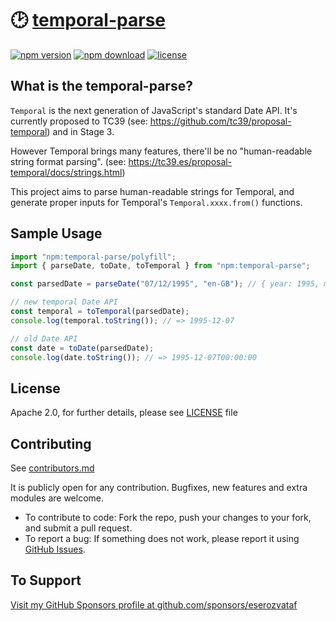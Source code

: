 # 🕑 [temporal-parse](https://github.com/eserozvataf/temporal-parse)

[![npm version][npm-image]][npm-url]
[![npm download][npm-download-image]][npm-url]
[![license][license-image]][license-url]


## What is the temporal-parse?

`Temporal` is the next generation of JavaScript's standard Date API. It's currently proposed to TC39 (see: https://github.com/tc39/proposal-temporal) and in Stage 3.

However Temporal brings many features, there'll be no "human-readable string format parsing". (see: https://tc39.es/proposal-temporal/docs/strings.html)

This project aims to parse human-readable strings for Temporal, and generate proper inputs for Temporal's `Temporal.xxxx.from()` functions.


## Sample Usage

```js
import "npm:temporal-parse/polyfill";
import { parseDate, toDate, toTemporal } from "npm:temporal-parse";

const parsedDate = parseDate("07/12/1995", "en-GB"); // { year: 1995, month: 12, day: 7 }

// new temporal Date API
const temporal = toTemporal(parsedDate);
console.log(temporal.toString()); // => 1995-12-07

// old Date API
const date = toDate(parsedDate);
console.log(date.toString()); // => 1995-12-07T00:00:00
```


## License

Apache 2.0, for further details, please see [LICENSE](LICENSE) file


## Contributing

See [contributors.md](contributors.md)

It is publicly open for any contribution. Bugfixes, new features and extra
modules are welcome.

- To contribute to code: Fork the repo, push your changes to your fork, and
  submit a pull request.
- To report a bug: If something does not work, please report it using
  [GitHub Issues](https://github.com/eserozvataf/temporal-parse/issues).


## To Support

[Visit my GitHub Sponsors profile at github.com/sponsors/eserozvataf](https://github.com/sponsors/eserozvataf)

[npm-image]: https://img.shields.io/npm/v/temporal-parse.svg?style=flat-square
[npm-download-image]: https://img.shields.io/npm/dt/temporal-parse.svg?style=flat-square
[npm-url]: https://www.npmjs.com/package/temporal-parse
[license-image]: https://img.shields.io/npm/l/temporal-parse.svg?style=flat-square
[license-url]: https://github.com/eserozvataf/temporal-parse/blob/master/LICENSE
